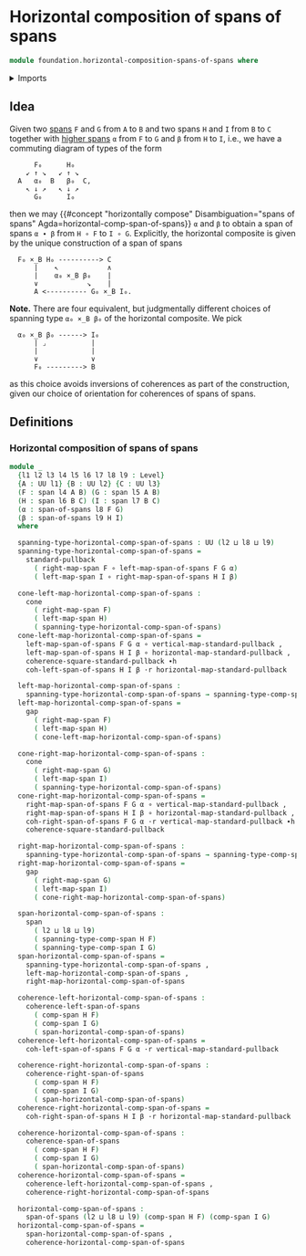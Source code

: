 # Horizontal composition of spans of spans

```agda
module foundation.horizontal-composition-spans-of-spans where
```

<details><summary>Imports</summary>

```agda
open import foundation.commuting-triangles-of-maps
open import foundation.composition-spans
open import foundation.cones-over-cospan-diagrams
open import foundation.dependent-pair-types
open import foundation.equivalences
open import foundation.equivalences-arrows
open import foundation.equivalences-spans
open import foundation.homotopies
open import foundation.identity-types
open import foundation.morphisms-arrows
open import foundation.morphisms-spans
open import foundation.pullbacks
open import foundation.spans
open import foundation.spans-of-spans
open import foundation.standard-pullbacks
open import foundation.type-arithmetic-standard-pullbacks
open import foundation.universe-levels
open import foundation.whiskering-homotopies-composition

open import foundation-core.function-types
```

</details>

## Idea

Given two [spans](foundation.spans.md) `F` and `G` from `A` to `B` and two spans
`H` and `I` from `B` to `C` together with
[higher spans](foundation.spans-of-spans.md) `α` from `F` to `G` and `β` from
`H` to `I`, i.e., we have a commuting diagram of types of the form

```text
      F₀      H₀
    ↙ ↑ ↘   ↙ ↑ ↘
  A   α₀  B   β₀  C,
    ↖ ↓ ↗   ↖ ↓ ↗
      G₀      I₀
```

then we may
{{#concept "horizontally compose" Disambiguation="spans of spans" Agda=horizontal-comp-span-of-spans}}
`α` and `β` to obtain a span of spans `α ∙ β` from `H ∘ F` to `I ∘ G`.
Explicitly, the horizontal composite is given by the unique construction of a
span of spans

```text
  F₀ ×_B H₀ ----------> C
      |    ↖            ∧
      |    α₀ ×_B β₀    |
      ∨            ↘    |
      A <---------- G₀ ×_B I₀.
```

**Note.** There are four equivalent, but judgmentally different choices of
spanning type `α₀ ×_B β₀` of the horizontal composite. We pick

```text
  α₀ ×_B β₀ ------> I₀
      | ⌟           |
      |             |
      ∨             ∨
      F₀ ---------> B
```

as this choice avoids inversions of coherences as part of the construction,
given our choice of orientation for coherences of spans of spans.

## Definitions

### Horizontal composition of spans of spans

```agda
module _
  {l1 l2 l3 l4 l5 l6 l7 l8 l9 : Level}
  {A : UU l1} {B : UU l2} {C : UU l3}
  (F : span l4 A B) (G : span l5 A B)
  (H : span l6 B C) (I : span l7 B C)
  (α : span-of-spans l8 F G)
  (β : span-of-spans l9 H I)
  where

  spanning-type-horizontal-comp-span-of-spans : UU (l2 ⊔ l8 ⊔ l9)
  spanning-type-horizontal-comp-span-of-spans =
    standard-pullback
      ( right-map-span F ∘ left-map-span-of-spans F G α)
      ( left-map-span I ∘ right-map-span-of-spans H I β)

  cone-left-map-horizontal-comp-span-of-spans :
    cone
      ( right-map-span F)
      ( left-map-span H)
      ( spanning-type-horizontal-comp-span-of-spans)
  cone-left-map-horizontal-comp-span-of-spans =
    left-map-span-of-spans F G α ∘ vertical-map-standard-pullback ,
    left-map-span-of-spans H I β ∘ horizontal-map-standard-pullback ,
    coherence-square-standard-pullback ∙h
    coh-left-span-of-spans H I β ·r horizontal-map-standard-pullback

  left-map-horizontal-comp-span-of-spans :
    spanning-type-horizontal-comp-span-of-spans → spanning-type-comp-span H F
  left-map-horizontal-comp-span-of-spans =
    gap
      ( right-map-span F)
      ( left-map-span H)
      ( cone-left-map-horizontal-comp-span-of-spans)

  cone-right-map-horizontal-comp-span-of-spans :
    cone
      ( right-map-span G)
      ( left-map-span I)
      ( spanning-type-horizontal-comp-span-of-spans)
  cone-right-map-horizontal-comp-span-of-spans =
    right-map-span-of-spans F G α ∘ vertical-map-standard-pullback ,
    right-map-span-of-spans H I β ∘ horizontal-map-standard-pullback ,
    coh-right-span-of-spans F G α ·r vertical-map-standard-pullback ∙h
    coherence-square-standard-pullback

  right-map-horizontal-comp-span-of-spans :
    spanning-type-horizontal-comp-span-of-spans → spanning-type-comp-span I G
  right-map-horizontal-comp-span-of-spans =
    gap
      ( right-map-span G)
      ( left-map-span I)
      ( cone-right-map-horizontal-comp-span-of-spans)

  span-horizontal-comp-span-of-spans :
    span
      ( l2 ⊔ l8 ⊔ l9)
      ( spanning-type-comp-span H F)
      ( spanning-type-comp-span I G)
  span-horizontal-comp-span-of-spans =
    spanning-type-horizontal-comp-span-of-spans ,
    left-map-horizontal-comp-span-of-spans ,
    right-map-horizontal-comp-span-of-spans

  coherence-left-horizontal-comp-span-of-spans :
    coherence-left-span-of-spans
      ( comp-span H F)
      ( comp-span I G)
      ( span-horizontal-comp-span-of-spans)
  coherence-left-horizontal-comp-span-of-spans =
    coh-left-span-of-spans F G α ·r vertical-map-standard-pullback

  coherence-right-horizontal-comp-span-of-spans :
    coherence-right-span-of-spans
      ( comp-span H F)
      ( comp-span I G)
      ( span-horizontal-comp-span-of-spans)
  coherence-right-horizontal-comp-span-of-spans =
    coh-right-span-of-spans H I β ·r horizontal-map-standard-pullback

  coherence-horizontal-comp-span-of-spans :
    coherence-span-of-spans
      ( comp-span H F)
      ( comp-span I G)
      ( span-horizontal-comp-span-of-spans)
  coherence-horizontal-comp-span-of-spans =
    coherence-left-horizontal-comp-span-of-spans ,
    coherence-right-horizontal-comp-span-of-spans

  horizontal-comp-span-of-spans :
    span-of-spans (l2 ⊔ l8 ⊔ l9) (comp-span H F) (comp-span I G)
  horizontal-comp-span-of-spans =
    span-horizontal-comp-span-of-spans ,
    coherence-horizontal-comp-span-of-spans
```
